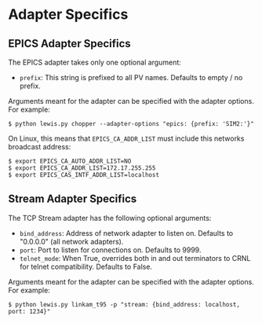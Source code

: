 # Adapter Specifics

## EPICS Adapter Specifics
The EPICS adapter takes only one optional argument:

-  ``prefix``: This string is prefixed to all PV names. Defaults to empty / no prefix.

Arguments meant for the adapter can be specified with the adapter options.
For example:

```
$ python lewis.py chopper --adapter-options "epics: {prefix: 'SIM2:'}"
```

On Linux, this means that ``EPICS_CA_ADDR_LIST`` must include this
networks broadcast address:
```
$ export EPICS_CA_AUTO_ADDR_LIST=NO
$ export EPICS_CA_ADDR_LIST=172.17.255.255
$ export EPICS_CAS_INTF_ADDR_LIST=localhost
```

## Stream Adapter Specifics
The TCP Stream adapter has the following optional arguments:
-  ``bind_address``: Address of network adapter to listen on.
   Defaults to "0.0.0.0" (all network adapters).
-  ``port``: Port to listen for connections on. Defaults to 9999.
-  ``telnet_mode``: When True, overrides both in and out terminators
   to CRNL for telnet compatibility. Defaults to False.

Arguments meant for the adapter can be specified with the adapter options.
For example:
```
$ python lewis.py linkam_t95 -p "stream: {bind_address: localhost, port: 1234}"
```
